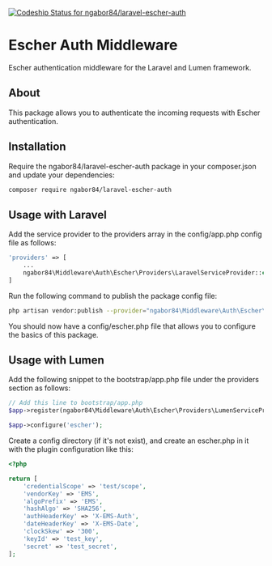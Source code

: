 [ ![Codeship Status for ngabor84/laravel-escher-auth](https://app.codeship.com/projects/dc3aadc0-b8f0-0136-f2db-52c8808a0161/status?branch=master)](https://app.codeship.com/projects/312071)

# Escher Auth Middleware
Escher authentication middleware for the Laravel and Lumen framework.

## About
This package allows you to authenticate the incoming requests with Escher authentication.

## Installation
Require the ngabor84/laravel-escher-auth package in your composer.json and update your dependencies:
```bash
composer require ngabor84/laravel-escher-auth
```

## Usage with Laravel
Add the service provider to the providers array in the config/app.php config file as follows:
```php
'providers' => [
    ...
    ngabor84\Middleware\Auth\Escher\Providers\LaravelServiceProvider::class,
]
```
Run the following command to publish the package config file:

```bash
php artisan vendor:publish --provider="ngabor84\Middleware\Auth\Escher\Providers\LaravelServiceProvider"
```
You should now have a config/escher.php file that allows you to configure the basics of this package.

## Usage with Lumen
Add the following snippet to the bootstrap/app.php file under the providers section as follows:
```php
// Add this line to bootstrap/app.php
$app->register(ngabor84\Middleware\Auth\Escher\Providers\LumenServiceProvider::class);

$app->configure('escher');
```

Create a config directory (if it's not exist), and create an escher.php in it with the plugin configuration like this:
```php
<?php

return [
    'credentialScope' => 'test/scope',
    'vendorKey' => 'EMS',
    'algoPrefix' => 'EMS',
    'hashAlgo' => 'SHA256',
    'authHeaderKey' => 'X-EMS-Auth',
    'dateHeaderKey' => 'X-EMS-Date',
    'clockSkew' => '300',
    'keyId' => 'test_key',
    'secret' => 'test_secret',
];
```
